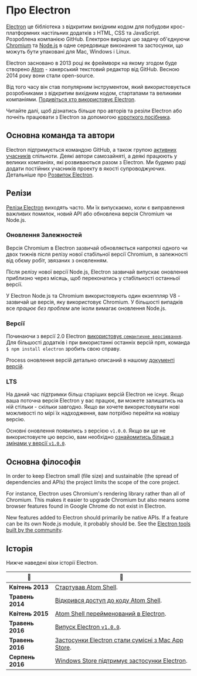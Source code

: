 # Про Electron

[Electron](https://electronjs.org) це бібліотека з відкритим вихідним кодом для побудови крос-платформних настільних додатків з HTML, CSS та JavaScript. Розроблена компанією GitHub. Електрон вирішує цю задачу об'єднуючи [Chromium](https://www.chromium.org/Home) та [Node.js](https://nodejs.org) в одне середовище виконання та застосунки, що можуть бути упаковані для Mac, Windows і Linux.

Electron засновано в 2013 році як фреймворк на якому згодом буде створено [Atom](https://atom.io) - хакерський текстовий редактор від GitHub. Весною 2014 року вони стали open-source.

Від того часу він став популярним інструментом, який використовується розробниками з відкритим вихідним кодом, стартапами та великими компаніями. [Подивіться хто використовує Electron](https://electronjs.org/apps).

Читайте далі, щоб дізнатись більше про авторів та резіли Electron або почніть працювати з Electron за допомогою [короткого посібника](quick-start.md).

## Основна команда та автори

Electron підтримується командою GitHub, а також групою [активних учасників](https://github.com/electron/electron/graphs/contributors) спільноти. Деякі автори самозайняті, а деякі працюють у великих компаніях, які розвиваються разом з Electron. Ми будемо раді додати постійних учасників проекту в якості супроводжуючих. Детальніше про [Розвиток Electron](https://github.com/electron/electron/blob/master/CONTRIBUTING.md).

## Релізи

[Релізи Electron](https://github.com/electron/electron/releases) виходять часто. Ми їх випускаємо, коли є виправлення важливих помилок, новий API або обновлена версія Chromium чи Node.js.

### Оновлення Залежностей

Версія Chromium в Electron зазвичай обновляється напротязі одного чи двох тижнів після релізу нової стабільної версії Chromium, в залежності від обєму робіт, звязаних з оновленням.

Після релізу нової версії Node.js, Electron зазвичай випускає оновлення приблизно через місяць, щоб переконатись у стабільності останньої версії.

У Electron Node.js та Chromium використовують один екзеппляр V8 - зазвичай це версія, яку використовує Chromium. У більшості випадків все *працює без проблем* але іколи вимагає оновлення Node.js.

### Версії

Починаючи з версії 2.0 Electron [використовує `семантичне версіювання`](https://semver.org). Для більшості додатків і при використанні останніх версій npm, команда `$ npm install electron` зробить свою справу.

Process оновлення версій детально описаний в нашому [документі версій](electron-versioning.md).

### LTS

На даний час підтримки більш старіших версій Electron не існує. Якщо ваша поточна версія Electron у вас працює, ви можете залишатись на ній стільки - скільки завгодно. Якщо ви хочете використовувати нові можливості по мірі їх надходження, вам потрібно перейти на новішу версію.

Основні оновлення появились з версією `v1.0.0`. Якщо ви ще не використовуєте цю версію, вам необхідно [ознайомитись більше з змінами у версії `v1.0.0`](https://electronjs.org/blog/electron-1-0).

## Основна філософія

In order to keep Electron small (file size) and sustainable (the spread of dependencies and APIs) the project limits the scope of the core project.

For instance, Electron uses Chromium's rendering library rather than all of Chromium. This makes it easier to upgrade Chromium but also means some browser features found in Google Chrome do not exist in Electron.

New features added to Electron should primarily be native APIs. If a feature can be its own Node.js module, it probably should be. See the [Electron tools built by the community](https://electronjs.org/community).

## Історія

Нижче наведені віхи історії Electron.

| :calendar:       | :tada:                                                                                                        |
| ---------------- | ------------------------------------------------------------------------------------------------------------- |
| **Квітень 2013** | [Стартував Atom Shell](https://github.com/electron/electron/commit/6ef8875b1e93787fa9759f602e7880f28e8e6b45). |
| **Травень 2014** | [Відкрився доступ до коду Atom Shell](https://blog.atom.io/2014/05/06/atom-is-now-open-source.html).          |
| **Квітень 2015** | [Atom Shell перейменований в Electron](https://github.com/electron/electron/pull/1389).                       |
| **Травень 2016** | [Випуск Electron `v1.0.0`](https://electronjs.org/blog/electron-1-0).                                         |
| **Травень 2016** | [Застосунки Electron стали сумісні з Mac App Store](mac-app-store-submission-guide.md).                       |
| **Серпень 2016** | [Windows Store підтримує застосунки Electron](windows-store-guide.md).                                        |